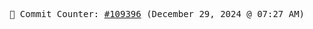 <p align="center">
    <samp>
        📮 Commit Counter: <a href="https://github.com/Javascript-void0/Javascript-void0/commits/main">#109396</a> (December 29, 2024 @ 07:27 AM)
    </samp>
</p>